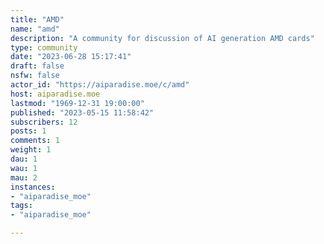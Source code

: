 ```yaml
---
title: "AMD" 
name: "amd"
description: "A community for discussion of AI generation AMD cards"
type: community
date: "2023-06-28 15:17:41"
draft: false
nsfw: false
actor_id: "https://aiparadise.moe/c/amd"
host: aiparadise.moe
lastmod: "1969-12-31 19:00:00"
published: "2023-05-15 11:58:42"
subscribers: 12
posts: 1
comments: 1
weight: 1
dau: 1
wau: 1
mau: 2
instances:
- "aiparadise_moe"
tags: 
- "aiparadise_moe"

---
```

